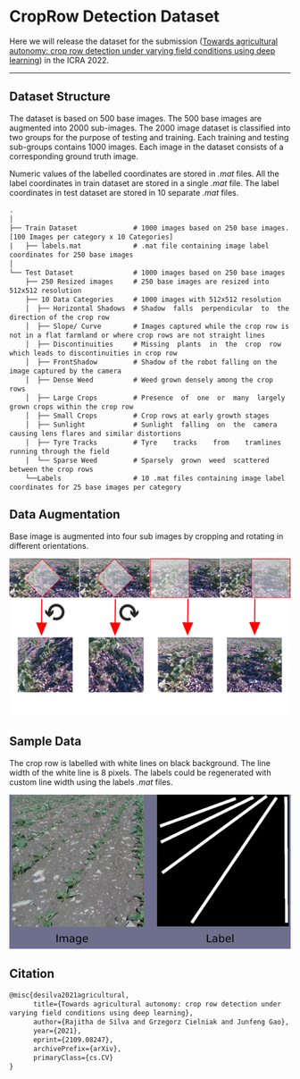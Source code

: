 # CropRow Detection Dataset

Here we will release the dataset for the submission ([Towards agricultural autonomy: crop row detection under varying field conditions using deep learning](http://arxiv.org/abs/2109.08247)) in the ICRA 2022.

---
## Dataset Structure
The dataset is based on 500 base images. The 500 base images are augmented into 2000 sub-images. The 2000 image dataset is classified into two groups for the purpose of testing and training. Each training and testing sub-groups contains 1000 images. Each image in the dataset consists of a corresponding ground truth image. 

Numeric values of the labelled coordinates are stored in *.mat* files. All the label coordinates in train dataset are stored in a single *.mat* file. The label coordinates in test dataset are stored in 10 separate *.mat* files.

    .
    │
    ├── Train Dataset              # 1000 images based on 250 base images. [100 Images per category x 10 Categories]
    |   ├── labels.mat             # .mat file containing image label coordinates for 250 base images
    │
    └── Test Dataset               # 1000 images based on 250 base images
        ├── 250 Resized images     # 250 base images are resized into 512x512 resolution
        ├── 10 Data Categories     # 1000 images with 512x512 resolution
        │  ├── Horizontal Shadows  # Shadow  falls  perpendicular  to  the  direction of the crop row
        │  ├── Slope/ Curve        # Images captured while the crop row is not in a flat farmland or where crop rows are not straight lines
        │  ├── Discontinuities     # Missing  plants  in  the  crop  row  which leads to discontinuities in crop row
        │  ├── FrontShadow         # Shadow of the robot falling on the image captured by the camera
        │  ├── Dense Weed          # Weed grown densely among the crop rows
        │  ├── Large Crops         # Presence  of  one  or  many  largely  grown crops within the crop row
        │  ├── Small Crops         # Crop rows at early growth stages
        │  ├── Sunlight            # Sunlight  falling  on  the  camera  causing lens flares and similar distortions
        │  ├── Tyre Tracks         # Tyre    tracks    from    tramlines    running through the field
        │  └── Sparse Weed         # Sparsely  grown  weed  scattered  between the crop rows
        └──Labels                  # 10 .mat files containing image label coordinates for 25 base images per category

## Data Augmentation
Base image is augmented into four sub images by cropping and rotating in different orientations.

![metadata/cropping.jpg](metadata/cropping.jpg)

## Sample Data
The crop row is labelled with white lines on black background. The line width of the white line is 8 pixels. The labels could be regenerated with custom line width using the labels *.mat* files.

![metadata/DataSample.jpg](metadata/DataSample.jpg)


## Citation

```
@misc{desilva2021agricultural,
      title={Towards agricultural autonomy: crop row detection under varying field conditions using deep learning},
      author={Rajitha de Silva and Grzegorz Cielniak and Junfeng Gao},
      year={2021},
      eprint={2109.08247},
      archivePrefix={arXiv},
      primaryClass={cs.CV}
}
```
